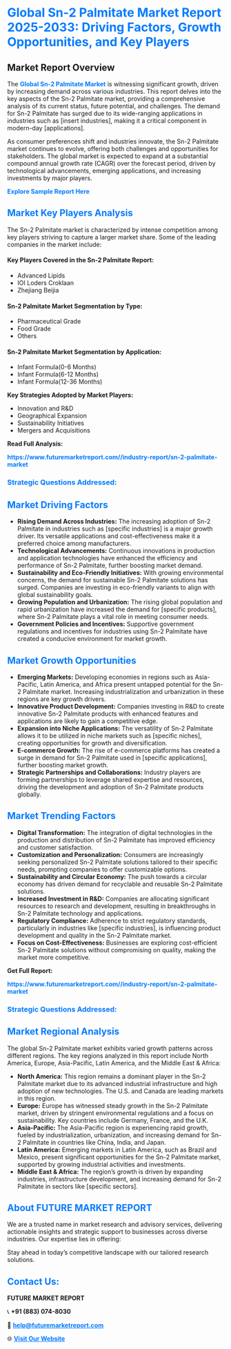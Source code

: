 <h1 style="color: #007BFF;">Global Sn-2 Palmitate Market Report 2025-2033: Driving Factors, Growth Opportunities, and Key Players</h1>

<section id="overview">
<h2>Market Report Overview</h2>
<p>The <a href="https://www.futuremarketreport.com//industry-report/sn-2-palmitate-market" style="color: #007BFF; text-decoration: none;"><strong>Global Sn-2 Palmitate Market</strong></a> is witnessing significant growth, driven by increasing demand across various industries. This report delves into the key aspects of the Sn-2 Palmitate market, providing a comprehensive analysis of its current status, future potential, and challenges. The demand for Sn-2 Palmitate has surged due to its wide-ranging applications in industries such as [insert industries], making it a critical component in modern-day [applications].</p>
<p>As consumer preferences shift and industries innovate, the Sn-2 Palmitate market continues to evolve, offering both challenges and opportunities for stakeholders. The global market is expected to expand at a substantial compound annual growth rate (CAGR) over the forecast period, driven by technological advancements, emerging applications, and increasing investments by major players.</p>
</section>

<section id="overview">
<p><a href="https://www.futuremarketreport.com//request-sample/reportId=57155" style="color: #007BFF; text-decoration: none;"><strong>Explore Sample Report Here</strong></a></p>
</section>

<section id="key-players">
<h2 style="color: #007BFF;">Market Key Players Analysis</h2>
<p>The Sn-2 Palmitate market is characterized by intense competition among key players striving to capture a larger market share. Some of the leading companies in the market include:</p>
<h4>Key Players Covered in the Sn-2 Palmitate Report:</h4>
<ul><li>Advanced Lipids</li><li>IOI Loders Croklaan</li><li>Zhejiang Beijia</li></ul>
<h4>Sn-2 Palmitate Market Segmentation by Type:</h4>
<ul><li>Pharmaceutical Grade</li><li>Food Grade</li><li>Others</li></ul>

<h4>Sn-2 Palmitate Market Segmentation by Application:</h4>
<ul><li>Infant Formula(0-6 Months)</li><li>Infant Formula(6-12 Months)</li><li>Infant Formula(12-36 Months)</li></ul>
<p><strong>Key Strategies Adopted by Market Players:</strong></p>
<ul>
<li>Innovation and R&D</li>
<li>Geographical Expansion</li>
<li>Sustainability Initiatives</li>
<li>Mergers and Acquisitions</li>
</ul>
</section>

<section>
<p><strong>Read Full Analysis: </strong></p><a href="https://www.futuremarketreport.com//industry-report/sn-2-palmitate-market" style="color: #007BFF; text-decoration: none;"><strong>https://www.futuremarketreport.com//industry-report/sn-2-palmitate-market</strong></a>
<h3 style="color: #007BFF;">Strategic Questions Addressed:</h3>
</section>

<section id="driving-factors">
<h2 style="color: #007BFF;">Market Driving Factors</h2>
<ul>
<li><strong>Rising Demand Across Industries:</strong> The increasing adoption of Sn-2 Palmitate in industries such as [specific industries] is a major growth driver. Its versatile applications and cost-effectiveness make it a preferred choice among manufacturers.</li>
<li><strong>Technological Advancements:</strong> Continuous innovations in production and application technologies have enhanced the efficiency and performance of Sn-2 Palmitate, further boosting market demand.</li>
<li><strong>Sustainability and Eco-Friendly Initiatives:</strong> With growing environmental concerns, the demand for sustainable Sn-2 Palmitate solutions has surged. Companies are investing in eco-friendly variants to align with global sustainability goals.</li>
<li><strong>Growing Population and Urbanization:</strong> The rising global population and rapid urbanization have increased the demand for [specific products], where Sn-2 Palmitate plays a vital role in meeting consumer needs.</li>
<li><strong>Government Policies and Incentives:</strong> Supportive government regulations and incentives for industries using Sn-2 Palmitate have created a conducive environment for market growth.</li>
</ul>
</section>

<section id="growth-opportunities">
<h2 style="color: #007BFF;">Market Growth Opportunities</h2>
<ul>
<li><strong>Emerging Markets:</strong> Developing economies in regions such as Asia-Pacific, Latin America, and Africa present untapped potential for the Sn-2 Palmitate market. Increasing industrialization and urbanization in these regions are key growth drivers.</li>
<li><strong>Innovative Product Development:</strong> Companies investing in R&D to create innovative Sn-2 Palmitate products with enhanced features and applications are likely to gain a competitive edge.</li>
<li><strong>Expansion into Niche Applications:</strong> The versatility of Sn-2 Palmitate allows it to be utilized in niche markets such as [specific niches], creating opportunities for growth and diversification.</li>
<li><strong>E-commerce Growth:</strong> The rise of e-commerce platforms has created a surge in demand for Sn-2 Palmitate used in [specific applications], further boosting market growth.</li>
<li><strong>Strategic Partnerships and Collaborations:</strong> Industry players are forming partnerships to leverage shared expertise and resources, driving the development and adoption of Sn-2 Palmitate products globally.</li>
</ul>
</section>

<section id="trending-factors">
<h2 style="color: #007BFF;">Market Trending Factors</h2>
<ul>
<li><strong>Digital Transformation:</strong> The integration of digital technologies in the production and distribution of Sn-2 Palmitate has improved efficiency and customer satisfaction.</li>
<li><strong>Customization and Personalization:</strong> Consumers are increasingly seeking personalized Sn-2 Palmitate solutions tailored to their specific needs, prompting companies to offer customizable options.</li>
<li><strong>Sustainability and Circular Economy:</strong> The push towards a circular economy has driven demand for recyclable and reusable Sn-2 Palmitate solutions.</li>
<li><strong>Increased Investment in R&D:</strong> Companies are allocating significant resources to research and development, resulting in breakthroughs in Sn-2 Palmitate technology and applications.</li>
<li><strong>Regulatory Compliance:</strong> Adherence to strict regulatory standards, particularly in industries like [specific industries], is influencing product development and quality in the Sn-2 Palmitate market.</li>
<li><strong>Focus on Cost-Effectiveness:</strong> Businesses are exploring cost-efficient Sn-2 Palmitate solutions without compromising on quality, making the market more competitive.</li>
</ul>
</section>

<section>
<p><strong>Get Full Report: </strong></p><a href="https://www.futuremarketreport.com//industry-report/sn-2-palmitate-market" style="color: #007BFF; text-decoration: none;"><strong>https://www.futuremarketreport.com//industry-report/sn-2-palmitate-market</strong></a>
<h3 style="color: #007BFF;">Strategic Questions Addressed:</h3>
</section>


<section id="regional-analysis">
<h2 style="color: #007BFF;">Market Regional Analysis</h2>
<p>The global Sn-2 Palmitate market exhibits varied growth patterns across different regions. The key regions analyzed in this report include North America, Europe, Asia-Pacific, Latin America, and the Middle East & Africa:</p>
<ul>
<li><strong>North America:</strong> This region remains a dominant player in the Sn-2 Palmitate market due to its advanced industrial infrastructure and high adoption of new technologies. The U.S. and Canada are leading markets in this region.</li>
<li><strong>Europe:</strong> Europe has witnessed steady growth in the Sn-2 Palmitate market, driven by stringent environmental regulations and a focus on sustainability. Key countries include Germany, France, and the U.K.</li>
<li><strong>Asia-Pacific:</strong> The Asia-Pacific region is experiencing rapid growth, fueled by industrialization, urbanization, and increasing demand for Sn-2 Palmitate in countries like China, India, and Japan.</li>
<li><strong>Latin America:</strong> Emerging markets in Latin America, such as Brazil and Mexico, present significant opportunities for the Sn-2 Palmitate market, supported by growing industrial activities and investments.</li>
<li><strong>Middle East & Africa:</strong> The region’s growth is driven by expanding industries, infrastructure development, and increasing demand for Sn-2 Palmitate in sectors like [specific sectors].</li>
</ul>
</section>

<footer>
<h2 style="color: #007BFF;">About FUTURE MARKET REPORT</h2>
<p>We are a trusted name in market research and advisory services, delivering actionable insights and strategic support to businesses across diverse industries. Our expertise lies in offering:</p>

<p>Stay ahead in today’s competitive landscape with our tailored research solutions.</p>

<h2 style="color: #007BFF;">Contact Us:</h2>
<p><strong>FUTURE MARKET REPORT</strong></p>
<p>📞 <strong>+91 (883) 074-8030</strong></p>
<p>📧 <strong><a href="mailto:help@futuremarketreport.com" style="color: #007BFF;">help@futuremarketreport.com</a></strong></p>
<p>🌐 <strong><a href="https://www.futuremarketreport.com/" style="color: #007BFF;">Visit Our Website</a></strong></p>
</footer>